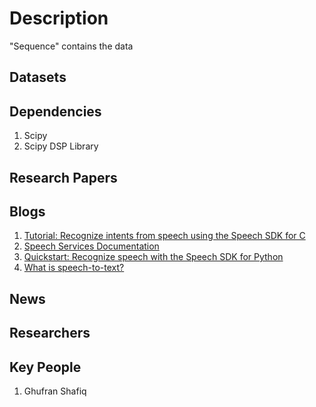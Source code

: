 # Description
"Sequence" contains the data
## Datasets   
## Dependencies
1. Scipy
2. Scipy DSP Library
## Research Papers
## Blogs
1. [Tutorial: Recognize intents from speech using the Speech SDK for C](https://docs.microsoft.com/en-us/azure/cognitive-services/Speech-Service/how-to-recognize-intents-from-speech-csharp)
2. [Speech Services Documentation](https://docs.microsoft.com/en-us/azure/cognitive-services/Speech-Service/)
3. [Quickstart: Recognize speech with the Speech SDK for Python](https://docs.microsoft.com/en-us/azure/cognitive-services/Speech-Service/quickstart-python)
4. [What is speech-to-text?](https://docs.microsoft.com/en-us/azure/cognitive-services/speech-service/speech-to-text)
## News
## Researchers
## Key People

1. Ghufran Shafiq
